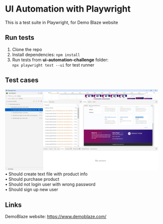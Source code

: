 # UI Automation with Playwright
This is a test suite in Playwright, for Demo Blaze website

## Run tests
1. Clone the repo
2. Install dependencies: `npm install`
3. Run tests from **ui-automation-challenge** folder:  
   `npx playwright test --ui` for test runner

## Test cases
![screenshot](https://github.com/egaraujo/ui-automation-challenge/blob/main/screenshot.png)  
• Should create text file with product info  
• Should purchase product  
• Should not login user with wrong password  
• Should sign up new user  

## Links
DemoBlaze website: https://www.demoblaze.com/  